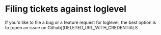 Filing tickets against loglevel
===============================

If you'd like to file a bug or a feature request for loglevel, the best option is to [open an issue on Github](DELETED_URL_WITH_CREDENTIALS